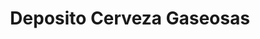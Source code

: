 ---
title: "Deposito Cerveza Gaseosas"
url: /puerto-araujo/deposito-cerveza-gaseosas/
shop: Getränke
---